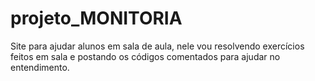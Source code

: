 # projeto_MONITORIA
 Site para ajudar alunos em sala de aula, nele vou resolvendo exercícios feitos em sala e postando os códigos comentados para ajudar no entendimento.
